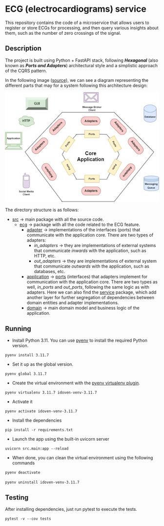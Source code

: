 # ECG (electrocardiograms) service

This repository contains the code of a microservice that allows users to register or store ECGs for processing, 
and then query various insights about them, such as the number of zero crossings of the signal.

## Description

The project is built using Python + FastAPI stack, following _**Hexagonal**_
(also known as _**Ports and Adapters**_) architectural style and a simplistic approach of the CQRS pattern.

In the following image ([source](https://betterprogramming.pub/a-quick-and-practical-example-of-hexagonal-architecture-in-java-8d57c419250d)), we can see a diagram representing the different parts that may for a
system following this architecture design:

![hexagonal_architecture](resources/hexagonal_architecture.png)

The directory structure is as follows:
- [src](src) &rarr; main package with all the source code.
  - [ecg](src/ecg) &rarr; package with all the code related to the ECG feature.
    - [adapter](src/ecg/adapter) &rarr; implementations of the interfaces (ports) that communicate with the application core.
        There are two types of adapters:
      - *in_adapters* &rarr; they are implementations of external systems that communicate *inwards* with the 
      application, such as HTTP, etc.
      - *out_adapters* &rarr; they are implementations of external system that communicate *outwards* with the
      application, such as databases, etc.
    - [application](src/ecg/application) &rarr; [ports](src/ecg/application/port) (interfaces) that adapters implement for 
    communication with the application core. There are two types as well, *in_ports* and *out_ports*, following the
    same logic as with adapters.
    Here we can also find the [service](src/ecg/application/service) package, which add another layer for further 
    segregation of dependencies between domain entities and adapter implementations.
    - [domain](src/ecg/domain) &rarr; main domain model and business logic of the application.

## Running

* Install Python 3.11. You can use [pyenv](https://github.com/pyenv/pyenv?tab=readme-ov-file#installation) 
to install the required Python version.
```shell
pyenv install 3.11.7
```

* Set it up as the global version.
```shell
pyenv global 3.11.7
```

* Create the virtual environment with the [pyenv virtualenv plugin](https://github.com/pyenv/pyenv-virtualenv).
```shell
pyenv virtualenv 3.11.7 idoven-venv-3.11.7
```

* Activate it
```shell
pyenv activate idoven-venv-3.11.7
```

* Install the dependencies
```shell
pip install -r requirements.txt
```

* Launch the app using the built-in uvicorn server
```shell
uvicorn src.main:app --reload
```

* When done, you can clean the virtual environment using the following commands
```shell
pyenv deactivate

pyenv uninstall idoven-venv-3.11.7
```

## Testing

After installing dependencies, just run pytest to execute the tests.
```shell
pytest -v --cov tests
```
